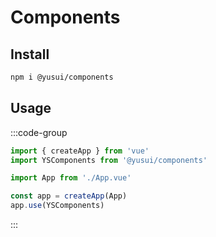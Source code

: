 # Components

## Install

```bash
npm i @yusui/components
```

## Usage

:::code-group

```js [main.js]
import { createApp } from 'vue'
import YSComponents from '@yusui/components'

import App from './App.vue'

const app = createApp(App)
app.use(YSComponents)
```

:::
